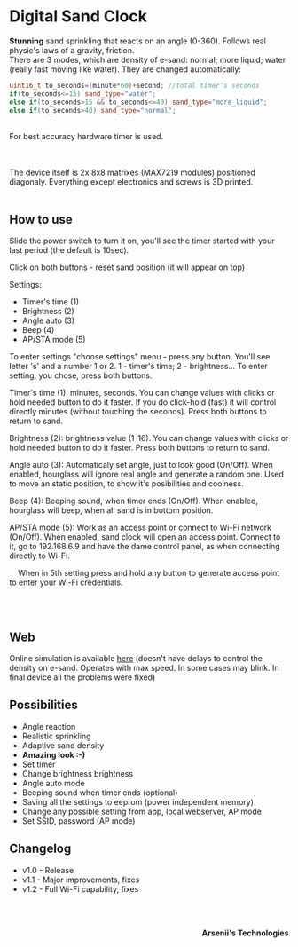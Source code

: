 # Digital Sand Clock
**Stunning** sand sprinkling that reacts on an angle (0-360). Follows real physic's laws of a gravity, friction. <br>
There are 3 modes, which are density of e-sand: normal; more liquid; water (really fast moving like water). They are changed automatically:
```cpp
uint16_t to_seconds=(minute*60)+second; //total timer's seconds 
if(to_seconds<=15) sand_type="water";
else if(to_seconds>15 && to_seconds<=40) sand_type="more_liquid";
else if(to_seconds>40) sand_type="normal";
```
<br>
For best accuracy hardware timer is used.

<br><br>
The device itself is 2x 8x8 matrixes (MAX7219 modules) positioned diagonaly. Everything except electronics and screws is 3D printed. 
<br><br>
## How to use 
Slide the power switch to turn it on, you'll see the timer started with your last period (the default is 10sec). 

Click on both buttons - reset sand position (it will appear on top)

Settings:
- Timer's time (1)
- Brightness (2)
- Angle auto (3)
- Beep (4)
- AP/STA mode (5)
  
To enter settings "choose settings" menu - press any button. You'll see letter 's' and a number 1 or 2. 1 - timer's time; 2 - brightness... To enter setting, you chose, press both buttons.

Timer's time (1): minutes, seconds. You can change values with clicks or hold needed button to do it faster. If you do click-hold (fast) it will control directly minutes (without touching the seconds). Press both buttons to return to sand. 

Brightness (2): brightness value (1-16). You can change values with clicks or hold needed button to do it faster. Press both buttons to return to sand.

Angle auto (3): Automaticaly set angle, just to look good (On/Off). When enabled, hourglass will ignore real angle and generate a random one. Used to move an static position, to show it's posibilities and coolness.

Beep (4): Beeping sound, when timer ends (On/Off). When enabled, hourglass will beep, when all sand is in bottom position.

AP/STA mode (5): Work as an access point or connect to Wi-Fi network (On/Off). When enabled, sand clock will open an access point. Connect to it, go to 192.168.6.9 and have the dame control panel, as when connecting directly to Wi-Fi.
  
&nbsp; &nbsp; When in 5th setting press and hold any button to generate access point to enter your Wi-Fi credentials.
  
<br> <br>
## Web
Online simulation is available <a href="https://exch.com.ua/e-sand_clock/e-sand_clock.html">here</a> (doesn't have delays to control the density on e-sand. Operates with max speed. In some cases may blink. In final device all the problems were fixed)

## Possibilities
- Angle reaction
- Realistic sprinkling
- Adaptive sand density
- **Amazing look :-)**
- Set timer
- Change brightness brightness
- Angle auto mode
- Beeping sound when timer ends (optional)
- Saving all the settings to eeprom (power independent memory)
- Change any possible setting from app, local webserver, AP mode
- Set SSID, password (AP mode)

## Changelog
- v1.0 - Release
- v1.1 - Major improvements, fixes
- v1.2 - Full Wi-Fi capability, fixes


<br><br>
<p align="right"><strong>Arsenii's Technologies</strong></p>
